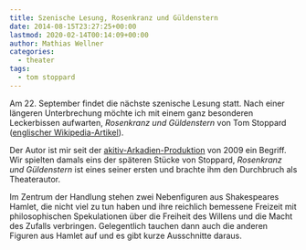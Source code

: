 ```yaml
---
title: Szenische Lesung, Rosenkranz und Güldenstern
date: 2014-08-15T23:27:25+00:00
lastmod: 2020-02-14T00:14:09+00:00
author: Mathias Wellner
categories:
  - theater
tags:
  - tom stoppard
---
```

Am 22. September findet die nächste szenische Lesung statt. Nach einer längeren Unterbrechung möchte ich mit einem ganz besonderen Leckerbissen aufwarten, _Rosenkranz und Güldenstern_ von Tom Stoppard (<a href="http://en.wikipedia.org/wiki/Rosencrantz_and_Guildenstern_Are_Dead" title="Rosencrantz and Guildenstern are dead" target="_blank">englischer Wikipedia-Artikel</a>). 
<!--more-->

Der Autor ist mir seit der <a href="http://www.aki.ethz.ch/akitiv/archive/arkadien/index.html" title="Arkadien" target="_blank">akitiv-Arkadien-Produktion</a> von 2009 ein Begriff. Wir spielten damals eins der späteren Stücke von Stoppard, _Rosenkranz und Güldenstern_ ist eines seiner ersten und brachte ihm den Durchbruch als Theaterautor. 

Im Zentrum der Handlung stehen zwei Nebenfiguren aus Shakespeares Hamlet, die nicht viel zu tun haben und ihre reichlich bemessene Freizeit mit philosophischen Spekulationen über die Freiheit des Willens und die Macht des Zufalls verbringen. Gelegentlich tauchen dann auch die anderen Figuren aus Hamlet auf und es gibt kurze Ausschnitte daraus. 
